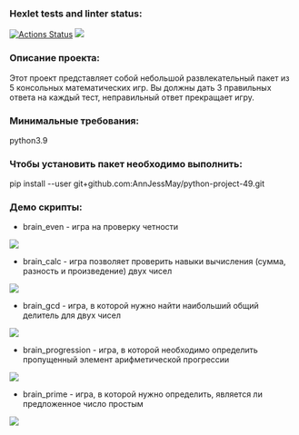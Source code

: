 ### Hexlet tests and linter status:
[![Actions Status](https://github.com/AnnJessMay/python-project-49/workflows/hexlet-check/badge.svg)](https://github.com/AnnJessMay/python-project-49/actions)
<a href="https://codeclimate.com/github/AnnJessMay/python-project-49/maintainability"><img src="https://api.codeclimate.com/v1/badges/d8c96b7785fe03c09fe5/maintainability" /></a>

### Описание проекта:

Этот проект представляет собой небольшой развлекательный пакет из 5 консольных математических игр. Вы должны дать 3 правильных ответа на каждый тест, неправильный ответ прекращает игру.

### Минимальные требования:

python3.9

### Чтобы установить пакет необходимо выполнить:

pip install --user git+github.com:AnnJessMay/python-project-49.git

### Демо скрипты:

* brain_even - игра на проверку четности

<a href="https://asciinema.org/a/13zkaHvJ0PT8HgQ0Wu86wG5Pw" target="_blank"><img src="https://asciinema.org/a/13zkaHvJ0PT8HgQ0Wu86wG5Pw.svg" /></a>

* brain_calc - игра позволяет проверить навыки вычисления (сумма, разность и произведение) двух чисел

<a href="https://asciinema.org/a/JGVfLfUq1eu0AayyHLaZPCQ7U" target="_blank"><img src="https://asciinema.org/a/JGVfLfUq1eu0AayyHLaZPCQ7U.svg" /></a>

* brain_gcd - игра, в которой нужно найти наибольший общий делитель для двух чисел

<a href="https://asciinema.org/a/rC4MDcn3JOIpjVNfm4v8R2yXn" target="_blank"><img src="https://asciinema.org/a/rC4MDcn3JOIpjVNfm4v8R2yXn.svg" /></a>

* brain_progression - игра, в которой необходимо определить пропущенный элемент арифметической прогрессии

<a href="https://asciinema.org/a/ED4O7FeINAreSkZcBG7rpvN7o" target="_blank"><img src="https://asciinema.org/a/ED4O7FeINAreSkZcBG7rpvN7o.svg" /></a>

* brain_prime - игра, в которой нужно определить, является ли предложенное число простым

<a href="https://asciinema.org/a/daGMdyzF23UhEYUx8vPp1leLe" target="_blank"><img src="https://asciinema.org/a/daGMdyzF23UhEYUx8vPp1leLe.svg" /></a>
